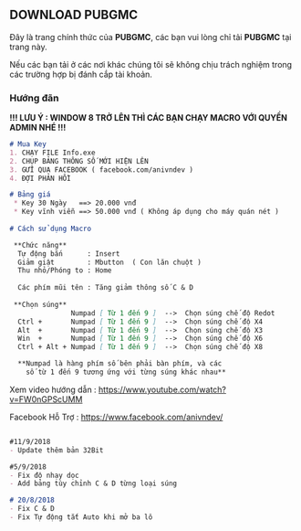 ## DOWNLOAD PUBGMC

Đây là trang chính thức của **PUBGMC**, các bạn vui lòng chỉ tải **PUBGMC** tại trang này.

Nếu các bạn tải ở các nơi khác chúng tôi sẽ không chịu trách nghiệm trong các trường hợp bị đánh cắp tài khoản.

### Hướng đãn

**!!! LƯU Ý : WINDOW 8 TRỞ LÊN THÌ CÁC BẠN CHẠY MACRO VỚI QUYỀN ADMIN NHÉ !!!**


```markdown
# Mua Key
1. CHẠY FILE Info.exe
2. CHỤP BẢNG THÔNG SỐ MỚI HIỆN LÊN
3. GỬI QUA FACEBOOK ( facebook.com/anivndev )
4. ĐỢI PHẢN HỒI

# Bảng giá
 * Key 30 Ngày   ==> 20.000 vnđ
 * Key vĩnh viễn ==> 50.000 vnđ ( Không áp dụng cho máy quán nét )
 
# Cách sử dụng Macro

 **Chức năng**
  Tự động bắn      : Insert
  Giảm giật        : Mbutton  ( Con lăn chuột )
  Thu nhỏ/Phóng to : Home
  
  Các phím mũi tên : Tăng giảm thông số C & D
  
 **Chọn súng**
               Numpad [ Từ 1 đến 9 ]  -->  Chọn súng chế độ Redot
  Ctrl +       Numpad [ Từ 1 đến 9 ]  -->  Chọn súng chế độ X4
  Alt  +       Numpad [ Từ 1 đến 9 ]  -->  Chọn súng chế độ X3
  Win  +       Numpad [ Từ 1 đến 9 ]  -->  Chọn súng chế độ X6
  Ctrl + Alt + Numpad [ Từ 1 đến 9 ]  -->  Chọn súng chế độ X8

  **Numpad là hàng phím số bên phải bàn phím, và các 
    số từ 1 đến 9 tương ứng với từng súng khác nhau**

```
Xem video hướng dẫn : https://www.youtube.com/watch?v=FW0nGPScUMM

Facebook Hỗ Trợ : https://www.facebook.com/anivndev/

```markdown

#11/9/2018
- Update thêm bản 32Bit

#5/9/2018
- Fix độ nhạy dọc
- Add bảng tùy chỉnh C & D từng loại súng

# 20/8/2018
- Fix C & D 
- Fix Tự động tắt Auto khi mở ba lô

```
